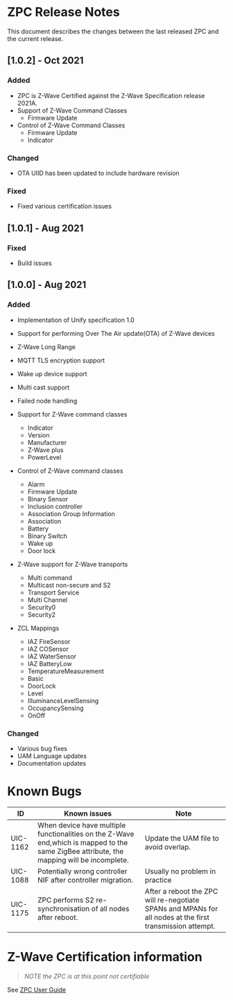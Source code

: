 # ZPC Release Notes
This document describes the changes between the last released ZPC and the current release.

## [1.0.2] - Oct 2021
### Added
* ZPC is Z-Wave Certified against the Z-Wave Specification release 2021A.
* Support of Z-Wave Command Classes
  + Firmware Update
* Control of Z-Wave Command Classes
  + Firmware Update
  + Indicator

### Changed
  * OTA UIID has been updated to include hardware revision

### Fixed
  * Fixed various certification issues
  
## [1.0.1] - Aug 2021
### Fixed
* Build issues

## [1.0.0] - Aug 2021
### Added
* Implementation of Unify specification 1.0
* Support for performing Over The Air update(OTA) of Z-Wave devices
* Z-Wave Long Range
* MQTT TLS encryption support
* Wake up device support
* Multi cast support
* Failed node handling
* Support for Z-Wave command classes
  + Indicator
  + Version
  + Manufacturer
  + Z-Wave plus
  + PowerLevel
* Control of Z-Wave command classes
  + Alarm
  + Firmware Update
  + Binary Sensor
  + Inclusion controller
  + Association Group Information
  + Association
  + Battery 
  + Binary Switch
  + Wake up
  + Door lock
* Z-Wave support for Z-Wave transports
  + Multi command
  + Multicast non-secure and S2
  + Transport Service
  + Multi Channel
  + Security0
  + Security2

* ZCL Mappings
  + IAZ FireSensor
  + IAZ COSensor
  + IAZ WaterSensor
  + IAZ BatteryLow
  + TemperatureMeasurement
  + Basic
  + DoorLock
  + Level
  + IlluminanceLevelSensing
  + OccupancySensing
  + OnOff
### Changed
  *  Various bug fixes
  *  UAM Language updates
  *  Documentation updates
# Known Bugs
| ID        | Known issues                                                                                          | Note                                            |
|-----------|-------------------------------------------------------------------------------------------------------|-------------------------------------------------|
| UIC-1162  | When device have multiple functionalities on the Z-Wave end,which is mapped to the same ZigBee attribute, the mapping will be incomplete.   | Update the UAM file to avoid overlap.           |
| UIC-1088  | Potentially wrong controller NIF after controller migration.                                          | Usually no problem in practice                  |
| UIC-1175  | ZPC performs S2 re-synchronisation of all nodes after reboot.                                         | After a reboot the ZPC will re-negotiate SPANs and MPANs for all nodes at the first transmission attempt.                 |

# Z-Wave Certification information
> _NOTE the ZPC is at this point not certifiable_

See [ZPC User Guide](readme_user.md)

